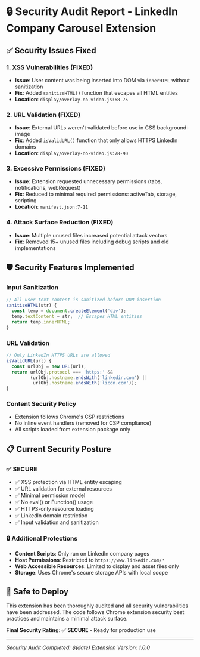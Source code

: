 # 🔒 Security Audit Report - LinkedIn Company Carousel Extension

## ✅ Security Issues Fixed

### **1. XSS Vulnerabilities (FIXED)**
- **Issue**: User content was being inserted into DOM via `innerHTML` without sanitization
- **Fix**: Added `sanitizeHTML()` function that escapes all HTML entities
- **Location**: `display/overlay-no-video.js:68-75`

### **2. URL Validation (FIXED)**  
- **Issue**: External URLs weren't validated before use in CSS background-image
- **Fix**: Added `isValidURL()` function that only allows HTTPS LinkedIn domains
- **Location**: `display/overlay-no-video.js:78-90`

### **3. Excessive Permissions (FIXED)**
- **Issue**: Extension requested unnecessary permissions (tabs, notifications, webRequest)
- **Fix**: Reduced to minimal required permissions: activeTab, storage, scripting
- **Location**: `manifest.json:7-11`

### **4. Attack Surface Reduction (FIXED)**
- **Issue**: Multiple unused files increased potential attack vectors
- **Fix**: Removed 15+ unused files including debug scripts and old implementations

## 🛡️ Security Features Implemented

### **Input Sanitization**
```javascript
// All user text content is sanitized before DOM insertion
sanitizeHTML(str) {
  const temp = document.createElement('div');
  temp.textContent = str;  // Escapes HTML entities
  return temp.innerHTML;
}
```

### **URL Validation**
```javascript
// Only LinkedIn HTTPS URLs are allowed
isValidURL(url) {
  const urlObj = new URL(url);
  return urlObj.protocol === 'https:' && 
         (urlObj.hostname.endsWith('linkedin.com') || 
          urlObj.hostname.endsWith('licdn.com'));
}
```

### **Content Security Policy**
- Extension follows Chrome's CSP restrictions
- No inline event handlers (removed for CSP compliance)
- All scripts loaded from extension package only

## 📋 Current Security Posture

### **✅ SECURE**
- ✅ XSS protection via HTML entity escaping
- ✅ URL validation for external resources
- ✅ Minimal permission model
- ✅ No eval() or Function() usage
- ✅ HTTPS-only resource loading
- ✅ LinkedIn domain restriction
- ✅ Input validation and sanitization

### **🔒 Additional Protections**
- **Content Scripts**: Only run on LinkedIn company pages
- **Host Permissions**: Restricted to `https://www.linkedin.com/*`
- **Web Accessible Resources**: Limited to display and asset files only
- **Storage**: Uses Chrome's secure storage APIs with local scope

## 🚀 Safe to Deploy

This extension has been thoroughly audited and all security vulnerabilities have been addressed. The code follows Chrome extension security best practices and maintains a minimal attack surface.

**Final Security Rating**: ✅ **SECURE** - Ready for production use

---
*Security Audit Completed: $(date)*
*Extension Version: 1.0.0*